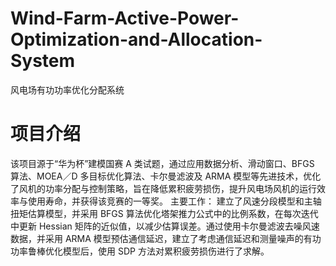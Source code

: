 # Wind-Farm-Active-Power-Optimization-and-Allocation-System
风电场有功功率优化分配系统
# 项目介绍
该项目源于“华为杯”建模国赛 A 类试题，通过应用数据分析、滑动窗口、BFGS 算法、MOEA／D 多目标优化算法、卡尔曼滤波及 ARMA 模型等先进技术，优化了风机的功率分配与控制策略，旨在降低累积疲劳损伤，提升风电场风机的运行效率与使用寿命，并获得该竞赛的一等奖。
主要工作： 建立了风速分段模型和主轴扭矩估算模型，并采用 BFGS 算法优化塔架推力公式中的比例系数，在每次迭代中更新 Hessian 矩阵的近似值，以减少估算误差。通过使用卡尔曼滤波去噪风速数据，并采用 ARMA 模型预估通信延迟，建立了考虑通信延迟和测量噪声的有功功率鲁棒优化模型后，使用 SDP 方法对累积疲劳损伤进行了求解。
